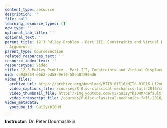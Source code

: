 ```yaml
---
content_type: resource
description: ''
file: null
learning_resource_types: []
ocw_type: ''
optional_tab_title: ''
optional_text: ''
parent_title: 12.3 Pulley Problem - Part III, Constraints and Virtual Displacement
  Arguments
parent_type: CourseSection
related_resources_text: ''
resource_index_text: ''
resourcetype: Video
title: 12.3 Pulley Problem - Part III, Constraints and Virtual Displacement Arguments
uid: cb938254-e6b2-bd58-9ef9-58ea0f290ad6
video_files:
  archive_url: https://archive.org/download/MIT8.01F16/MIT8_01F16_L12v03_360p.mp4
  video_captions_file: /courses/8-01sc-classical-mechanics-fall-2016/c47f747229bd527abb46d1595f134afe_GuiIyYbI0HM.vtt
  video_thumbnail_file: https://img.youtube.com/vi/GuiIyYbI0HM/default.jpg
  video_transcript_file: /courses/8-01sc-classical-mechanics-fall-2016/8c153f6fd50b8e58e53f71de1e0c7726_GuiIyYbI0HM.pdf
video_metadata:
  youtube_id: GuiIyYbI0HM
---
```


**Instructor:** Dr. Peter Dourmashkin